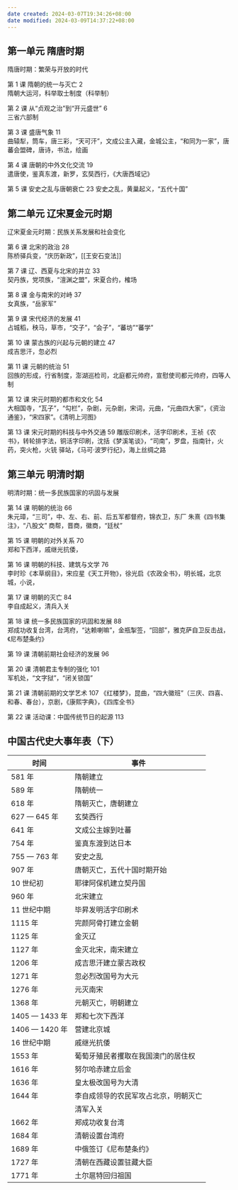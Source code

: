 ```yaml
---
date created: 2024-03-07T19:34:26+08:00
date modified: 2024-03-09T14:37:22+08:00
---
```


## 第一单元 隋唐时期

隋唐时期：繁荣与开放的时代  

第 1 课 隋朝的统一与灭亡 2  
隋朝大运河，科举取士制度（科举制）

第 2 课 从“贞观之治”到“开元盛世” 6  
三省六部制

第 3 课 盛唐气象 11  
曲辕犁，筒车，唐三彩，“天可汗”，文成公主入藏，金城公主，“和同为一家”，唐蕃会盟碑，唐诗，书法，绘画

第 4 课 唐朝的中外文化交流 19  
遣唐使，鉴真东渡，新罗，玄奘西行，《大唐西域记》

第 5 课 安史之乱与唐朝衰亡 23
安史之乱，黄巢起义，“五代十国”

## 第二单元 辽宋夏金元时期

辽宋夏金元时期：民族关系发展和社会变化  

第 6 课 北宋的政治 28  
陈桥驿兵变，“庆历新政”，[[王安石变法]]

第 7 课 辽、西夏与北宋的并立 33  
契丹族，党项族，“澶渊之盟”，宋夏合约，榷场

第 8 课 金与南宋的对峙 37  
女真族，“岳家军”

第 9 课 宋代经济的发展 41  
占城稻，秧马，草市，“交子”，“会子”，“蕃坊”“蕃学”

第 10 课 蒙古族的兴起与元朝的建立 47  
成吉思汗，忽必烈

第 11 课 元朝的统治 51  
回族的形成，行省制度，澎湖巡检司，北庭都元帅府，宣慰使司都元帅府，四等人制

第 12 课 宋元时期的都市和文化 54  
大相国寺，“瓦子”，“勾栏”，杂剧，元杂剧，宋词，元曲，“元曲四大家”，《资治通鉴》，“宋四家”。《清明上河图》

第 13 课 宋元时期的科技与中外交通 59 
雕版印刷术，活字印刷术，王祯《农书》，转轮排字法，铜活字印刷，沈括《梦溪笔谈》，“司南”，罗盘，指南针，火药，突火枪，火铳
驿站，《马可·波罗行纪》，海上丝绸之路

## 第三单元 明清时期

明清时期：统一多民族国家的巩固与发展  

第 14 课 明朝的统治 66  
朱元璋，“三司”，中、左、右、前、后五军都督府，锦衣卫，东厂
朱熹《四书集注》，“八股文”
商帮，晋商，徽商，“廷杖”

第 15 课 明朝的对外关系 70  
郑和下西洋，戚继光抗倭，

第 16 课 明朝的科技、建筑与文学 76  
李时珍《本草纲目》，宋应星《天工开物》，徐光启《农政全书》，明长城，北京城，小说，

第 17 课 明朝的灭亡 84  
李自成起义，清兵入关

第 18 课 统一多民族国家的巩固和发展 88  
郑成功收复台湾，台湾府，“达赖喇嘛”，金瓶掣签，“回部”，雅克萨自卫反击战，《尼布楚条约》

第 19 课 清朝前期社会经济的发展 96  

第 20 课 清朝君主专制的强化 101  
军机处，“文字狱”，“闭关锁国”

第 21 课 清朝前期的文学艺术 107 
《红楼梦》，昆曲，“四大徽班”（三庆、四喜、和春、春台），京剧，《康熙字典》，《四库全书》

第 22 课 活动课：中国传统节日的起源 113

## 中国古代史大事年表（下）

| **时间**        | **事件**             |
|---------------|--------------------|
| 581 年         | 隋朝建立               |
| 589 年         | 隋朝统一               |
| 618 年         | 隋朝灭亡，唐朝建立          |
| 627 — 645 年   | 玄奘西行               |
| 641 年         | 文成公主嫁到吐蕃           |
| 754 年         | 鉴真东渡到达日本           |
| 755 — 763 年   | 安史之乱               |
| 907 年         | 唐朝灭亡，五代十国时期开始      |
| 10 世纪初        | 耶律阿保机建立契丹国         |
| 960 年         | 北宋建立               |
| 11 世纪中期       | 毕昇发明活字印刷术          |
| 1115 年        | 完颜阿骨打建立金朝          |
| 1125 年        | 金灭辽                |
| 1127 年        | 金灭北宋，南宋建立          |
| 1206 年        | 成吉思汗建立蒙古政权         |
| 1271 年        | 忽必烈改国号为大元          |
| 1276 年        | 元灭南宋               |
| 1368 年        | 元朝灭亡，明朝建立          |
| 1405 — 1433 年 | 郑和七次下西洋            |
| 1406 — 1420 年 | 营建北京城              |
| 16 世纪中期       | 戚继光抗倭              |
| 1553 年        | 葡萄牙殖民者攫取在我国澳门的居住权  |
| 1616 年        | 努尔哈赤建立后金           |
| 1636 年        | 皇太极改国号为大清          |
| 1644 年        | 李自成领导的农民军攻占北京，明朝灭亡 |
|               | 清军入关               |
| 1662 年        | 郑成功收复台湾            |
| 1684 年        | 清朝设置台湾府            |
| 1689 年        | 中俄签订《尼布楚条约》        |
| 1727 年        | 清朝在西藏设置驻藏大臣        |
| 1771 年        | 土尔扈特回归祖国           |
